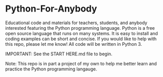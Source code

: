 # Python-For-Anybody
Educational code and materials for teachers, students, and anybody interested featuring the Python programming language. Python is a free open source language that runs on many systems. It is easy to install and coding examples can be short and concise. If you would like to help with this repo, please let me know! All code will be written in Python 3. 

IMPORTANT: See the START HERE.md file to begin. 

Note: This repo is in part a project of my own to help me better learn and practice the Python programming langauge. 

